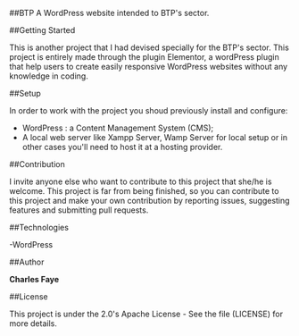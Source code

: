 ##BTP 
A WordPress website intended to BTP's sector.


##Getting Started 

This is another project that I had devised specially for the BTP's sector. This project
is entirely made through the plugin Elementor, a wordPress plugin that help users to create 
easily responsive WordPress websites without any knowledge in coding. 

##Setup 

In order to work with the project you shoud previously install and configure: 
- WordPress : a Content Management System (CMS);
- A local web server like Xampp Server, Wamp Server for local setup or in other cases
  you'll need to host it at a hosting provider.


##Contribution 

I invite anyone else who want to contribute to this project that she/he is welcome. This project 
is far from being finished, so you can contribute to this project and make your own contribution 
by reporting issues, suggesting features and submitting pull requests. 

 ##Technologies

 -WordPress

 ##Author

 **Charles Faye**

 ##License

 This project is under the 2.0's Apache License - See the file (LICENSE) for more details. 
